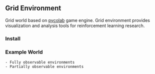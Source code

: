 ## Grid Environment

Grid world based on [pycolab](https://github.com/deepmind/pycolab) game engine. Grid environment provides visualization and analysis tools for reinforcement learning research.

### Install

### Example World
    - Fully observable environments
    - Partially observable environments